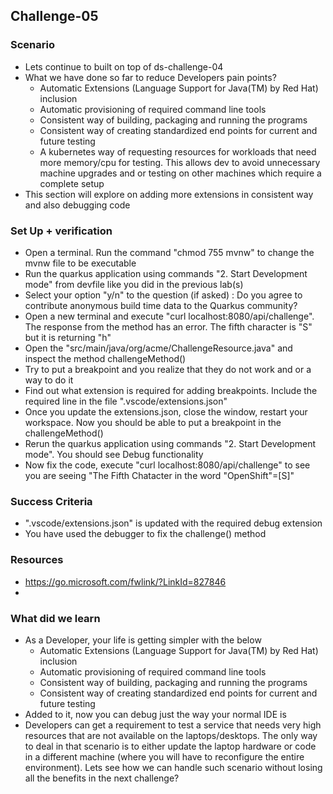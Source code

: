## Challenge-05

### Scenario
* Lets continue to built on top of ds-challenge-04
* What we have done so far to reduce Developers pain points?
    * Automatic Extensions (Language Support for Java(TM) by Red Hat) inclusion
    * Automatic provisioning of required command line tools
    * Consistent way of building, packaging and running the programs
    * Consistent way of creating standardized end points for current and future testing
    * A kubernetes way of requesting resources for workloads that need more memory/cpu for testing. This allows dev to avoid unnecessary machine upgrades and or testing on other machines which require a complete setup
* This section will explore on adding more extensions in consistent way and also debugging code

### Set Up + verification
* Open a terminal. Run the command "chmod 755 mvnw" to change the mvnw file to be executable
* Run the quarkus application using commands "2. Start Development mode" from devfile like you did in the previous lab(s)
* Select your option "y/n" to the question (if asked) : Do you agree to contribute anonymous build time data to the Quarkus community?
* Open a new terminal and execute "curl localhost:8080/api/challenge". The response from the method has an error. The fifth character is "S" but it is returning "h"
* Open the "src/main/java/org/acme/ChallengeResource.java" and inspect the method challengeMethod()
* Try to put a breakpoint and you realize that they do not work and or a way to do it
* Find out what extension is required for adding breakpoints. Include the required line in the file ".vscode/extensions.json"
* Once you update the extensions.json, close the window, restart your workspace. Now you should be able to put a breakpoint in the challengeMethod()
* Rerun the quarkus application using commands "2. Start Development mode". You should see Debug functionality
* Now fix the code, execute "curl localhost:8080/api/challenge" to see you are seeing "The Fifth Chatacter in the word "OpenShift"=[S]"

### Success Criteria
* ".vscode/extensions.json" is updated with the required debug extension
* You have used the debugger to fix the challenge() method

### Resources 
* https://go.microsoft.com/fwlink/?LinkId=827846
* 

### What did we learn
* As a Developer, your life is getting simpler with the below
    * Automatic Extensions (Language Support for Java(TM) by Red Hat) inclusion
    * Automatic provisioning of required command line tools
    * Consistent way of building, packaging and running the programs
    * Consistent way of creating standardized end points for current and future testing
* Added to it, now you can debug just the way your normal IDE is
* Developers can get a requirement to test a service that needs very high resources that are not available on the laptops/desktops. The only way to deal in that scenario is to either update the laptop hardware or code in a different machine (where you will have to reconfigure the entire environment). Lets see how we can handle such scenario without losing all the benefits in the next challenge?
